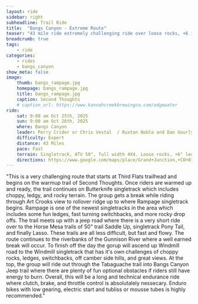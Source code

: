 ```yaml
---
layout: ride
sidebar: right
subheadline: Trail Ride
title:  "Bangs Canyon - Extreme Route"
teaser: "43 mile ride extremely challenging ride over loose rocks, +6 inch ledges, exposure next to obstacles, sand, trees"
breadcrumb: true
tags:
    - ride
categories:
    - rides
    - bangs_canyon
show_meta: false    
image:
    thumb: bangs_rampage.jpg
    homepage: bangs_rampage.jpg
    title: bangs_rampage.jpg
    caption: Second Thoughts
    # caption_url: https://www.kannahcreekbrewingco.com/edgewater
ride:
    sat: 9:00 am Oct 25th, 2025
    sun: 9:00 am Oct 26th, 2025
    where: Bangs Canyon
    leader: Perry Crider or Chris Vestal  / Ruxton Noble and Dan Gourly
    difficulty: Expert
    distance: 43 Miles
    pace: Fast
    terrain: Singletrack, ATV 50", full width 4X4. Loose rocks, +6" ledges, exposure next to obstacles, sand, trees. Exposure occurs on multiple occasions along the loop.
    directions: https://www.google.com/maps/place/Grand+Junction,+CO+81507/@39.0017731,-108.6100597,497m/data=!3m1!1e3!4m6!3m5!1s0x87471b286b5cb6cf:0xf493613f1b2c1132!8m2!3d39.0019683!4d-108.6069427!16s%2Fg%2F11g61wt38p?entry=tts&g_ep=EgoyMDI1MDYyMy4yIPu8ASoASAFQAw%3D%3D&skid=5be8cd88-c110-4a83-a6a2-c95de763cbbb
---
```

"This is a very challenging route that starts at Third Flats trailhead and begins on the warmup trail of Second Thoughts. Once riders are warmed up and ready, the trail continues on Butterknife singletrack which includes choppy, ledgy, and rocky terrain. The group gets a break while riding through Art Crooks view to rollover ridge up to where Rampage singletrack begins. Rampage is one of the newest singletracks in the area which includes some fun ledges, fast turning switchbacks, and more rocky drop offs. The trail meets up with a jeep road where there is a very short ride over to the Horse Mesa trails of 50" trail Saddle Up, singletrack Pony Tail, and finally Lasso. These trails are all less difficult, but fast and flowy. The route continues to the riverbanks of the Gunnison River where a well earned break will occur. To finish off the day the gorup will ascend up Windmill road to the Windmill singletrack that has it's own challenges of choppy rocks, ledges, switchbacks, off camber side hills, and great views. At the top, the group will ride out through the Tabaguache trail into Bangs Canyon Jeep trail where there are plenty of fun optional obstacles if riders still have energy to burn. Overall, this will be a long and technical endurance ride where clutch, brake, and throttle control is absolutalely nessecary. Enduro bikes with low gearing, electric start and tubliss or mousse tubes is highly recommended."